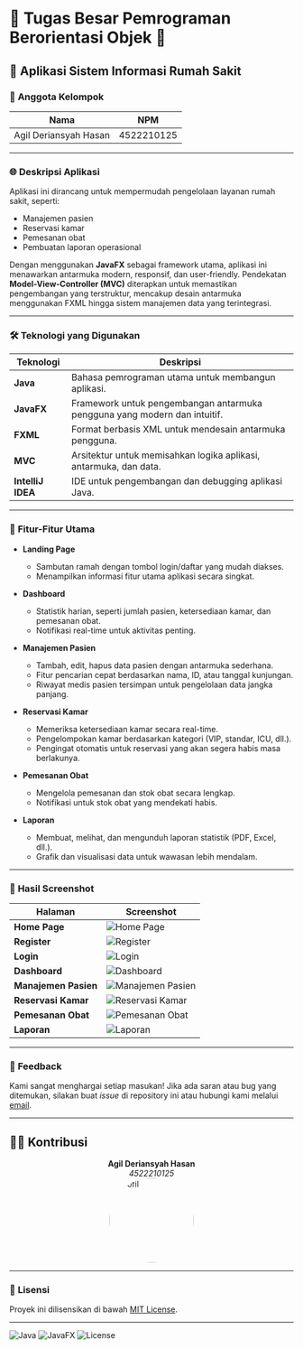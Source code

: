 # 🌟 **Tugas Besar Pemrograman Berorientasi Objek** 🌟

## 🏥 **Aplikasi Sistem Informasi Rumah Sakit**

### 👥 **Anggota Kelompok**
| Nama                   | NPM         |
|------------------------|-------------|
| Agil Deriansyah Hasan | 4522210125  |

---

### 🌐 **Deskripsi Aplikasi**
Aplikasi ini dirancang untuk mempermudah pengelolaan layanan rumah sakit, seperti:
- Manajemen pasien
- Reservasi kamar
- Pemesanan obat
- Pembuatan laporan operasional

Dengan menggunakan **JavaFX** sebagai framework utama, aplikasi ini menawarkan antarmuka modern, responsif, dan user-friendly. Pendekatan **Model-View-Controller (MVC)** diterapkan untuk memastikan pengembangan yang terstruktur, mencakup desain antarmuka menggunakan FXML hingga sistem manajemen data yang terintegrasi.

---

### 🛠️ **Teknologi yang Digunakan**
| Teknologi               | Deskripsi                                                                 |
|-------------------------|---------------------------------------------------------------------------|
| **Java**               | Bahasa pemrograman utama untuk membangun aplikasi.                      |
| **JavaFX**             | Framework untuk pengembangan antarmuka pengguna yang modern dan intuitif.|
| **FXML**               | Format berbasis XML untuk mendesain antarmuka pengguna.                 |
| **MVC**                | Arsitektur untuk memisahkan logika aplikasi, antarmuka, dan data.       |
| **IntelliJ IDEA**      | IDE untuk pengembangan dan debugging aplikasi Java.                     |

---

### 🚀 **Fitur-Fitur Utama**

- **Landing Page**
  - Sambutan ramah dengan tombol login/daftar yang mudah diakses.
  - Menampilkan informasi fitur utama aplikasi secara singkat.

- **Dashboard**
  - Statistik harian, seperti jumlah pasien, ketersediaan kamar, dan pemesanan obat.
  - Notifikasi real-time untuk aktivitas penting.

- **Manajemen Pasien**
  - Tambah, edit, hapus data pasien dengan antarmuka sederhana.
  - Fitur pencarian cepat berdasarkan nama, ID, atau tanggal kunjungan.
  - Riwayat medis pasien tersimpan untuk pengelolaan data jangka panjang.

- **Reservasi Kamar**
  - Memeriksa ketersediaan kamar secara real-time.
  - Pengelompokan kamar berdasarkan kategori (VIP, standar, ICU, dll.).
  - Pengingat otomatis untuk reservasi yang akan segera habis masa berlakunya.

- **Pemesanan Obat**
  - Mengelola pemesanan dan stok obat secara lengkap.
  - Notifikasi untuk stok obat yang mendekati habis.

- **Laporan**
  - Membuat, melihat, dan mengunduh laporan statistik (PDF, Excel, dll.).
  - Grafik dan visualisasi data untuk wawasan lebih mendalam.

---

### 📸 **Hasil Screenshot**
| Halaman             | Screenshot                              |
|---------------------|-----------------------------------------|
| **Home Page**       | ![Home Page](img/home-page.png)         |
| **Register**        | ![Register](img/register.png)           |
| **Login**           | ![Login](img/login.png)                 |
| **Dashboard**       | ![Dashboard](img/dashboard.png)         |
| **Manajemen Pasien**| ![Manajemen Pasien](img/pasien.png)     |
| **Reservasi Kamar** | ![Reservasi Kamar](img/reservasi-kamar.png) |
| **Pemesanan Obat**  | ![Pemesanan Obat](img/obat.png)         |
| **Laporan**         | ![Laporan](img/laporan.png)             |

---

### 💬 **Feedback**
Kami sangat menghargai setiap masukan! Jika ada saran atau bug yang ditemukan, silakan buat *issue* di repository ini atau hubungi kami melalui [email](mailto:agil@example.com).

---

## 👨‍💻 **Kontribusi**
<div align="center">
  <b>Agil Deriansyah Hasan</b><br>
  <i>4522210125</i>
</div>
<img src="img/1.jpg" alt="Profil" style="border-radius: 50%; width: 150px; height: 150px; object-fit: cover; display: block; margin: 0 auto;" />

---

### 📜 **Lisensi**
Proyek ini dilisensikan di bawah [MIT License](LICENSE).

---

![Java](https://img.shields.io/badge/Java-11-orange?style=flat-square&logo=java) ![JavaFX](https://img.shields.io/badge/JavaFX-OpenJFX-blue?style=flat-square&logo=openjdk)  ![License](https://img.shields.io/badge/License-MIT-green?style=flat-square)

